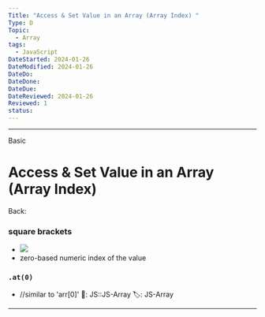 ```yaml
---
Title: "Access & Set Value in an Array (Array Index) "
Type: D
Topic:
  - Array
tags:
  - JavaScript
DateStarted: 2024-01-26
DateModified: 2024-01-26
DateDo: 
DateDone: 
DateDue: 
DateReviewed: 2024-01-26
Reviewed: 1
status:
---
```


***
Basic
# Access & Set Value in an Array (Array Index)
Back:
### square brackets
- ![](1691246114528.png)
- zero-based numeric index of the value
### `.at(0)`
- //similar to 'arr[0]'
📌: JS::JS-Array 
🏷️: JS-Array 
<!--ID: 1706587230851-->
****
<!--SR:!2024-02-01,3,250-->
